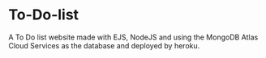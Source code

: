 # To-Do-list

A To Do list website made with EJS, NodeJS and using the MongoDB Atlas Cloud Services as the database and deployed by heroku.

